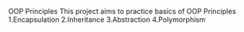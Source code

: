 OOP Principles
This project aims to practice basics of OOP Principles
1.Encapsulation
2.Inheritance
3.Abstraction
4.Polymorphism
